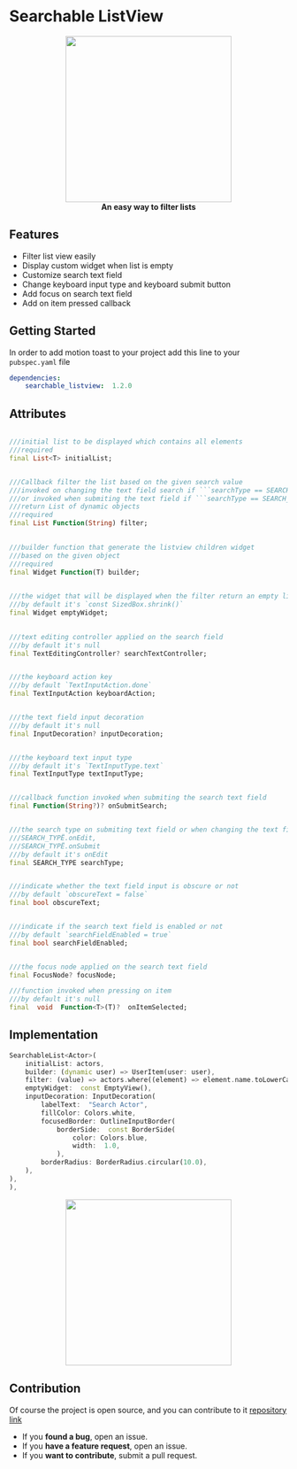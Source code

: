 #  Searchable ListView

  

<p  align="center">
<img  src="https://github.com/koukibadr/Searchable-Listview/blob/main/example/searchable_listview_logo.gif?raw=true"  width="300"/>
<br>
<b>An easy way to filter lists</b>
</p>

  

##  Features

-  Filter list view easily
-  Display custom widget when list is empty
-  Customize search text field
-  Change keyboard input type and keyboard submit button
-  Add focus on search text field
-  Add on item pressed callback

  

##  Getting Started

  

In order to add motion toast to your project add this line to your `pubspec.yaml` file

```yaml
dependencies:
	searchable_listview:  1.2.0
```

  

##  Attributes

  

```dart

///initial list to be displayed which contains all elements
///required
final List<T> initialList;


///Callback filter the list based on the given search value
///invoked on changing the text field search if ```searchType == SEARCH_TYPE.onEdit```
///or invoked when submiting the text field if ```searchType == SEARCH_TYPE.onSubmit```
///return List of dynamic objects
///required
final List Function(String) filter;

  
///builder function that generate the listview children widget
///based on the given object
///required
final Widget Function(T) builder;

  
///the widget that will be displayed when the filter return an empty list
///by default it's `const SizedBox.shrink()`
final Widget emptyWidget;

  
///text editing controller applied on the search field
///by default it's null
final TextEditingController? searchTextController;


///the keyboard action key
///by default `TextInputAction.done`
final TextInputAction keyboardAction;


///the text field input decoration
///by default it's null
final InputDecoration? inputDecoration;


///the keyboard text input type
///by default it's `TextInputType.text`
final TextInputType textInputType;


///callback function invoked when submiting the search text field
final Function(String?)? onSubmitSearch;


///the search type on submiting text field or when changing the text field value
///SEARCH_TYPË.onEdit,
///SEARCH_TYPË.onSubmit
///by default it's onEdit
final SEARCH_TYPE searchType;


///indicate whether the text field input is obscure or not
///by default `obscureText = false`
final bool obscureText;


///indicate if the search text field is enabled or not
///by default `searchFieldEnabled = true`
final bool searchFieldEnabled;


///the focus node applied on the search text field
final FocusNode? focusNode;

///function invoked when pressing on item
///by default it's null
final  void  Function<T>(T)?  onItemSelected;

```

##  Implementation

```dart
SearchableList<Actor>(
	initialList: actors,
	builder: (dynamic user) => UserItem(user: user),
	filter: (value) => actors.where((element) => element.name.toLowerCase().contains(value),).toList(),
	emptyWidget:  const EmptyView(),
	inputDecoration: InputDecoration(
		labelText:  "Search Actor",
		fillColor: Colors.white,
		focusedBorder: OutlineInputBorder(
			borderSide:  const BorderSide(
				color: Colors.blue,
				width:  1.0,
			),
		borderRadius: BorderRadius.circular(10.0),
	),
),
),

```

<p  align="center">
<img  src="https://github.com/koukibadr/Searchable-Listview/blob/main/example/searchable_listview_example.gif?raw=true"  width="300"/>
</p>

  
  
##  Contribution

Of course the project is open source, and you can contribute to it [repository link](https://github.com/koukibadr/Searchable-Listview)

-  If you **found a bug**, open an issue.
-  If you **have a feature request**, open an issue.
-  If you **want to contribute**, submit a pull request.